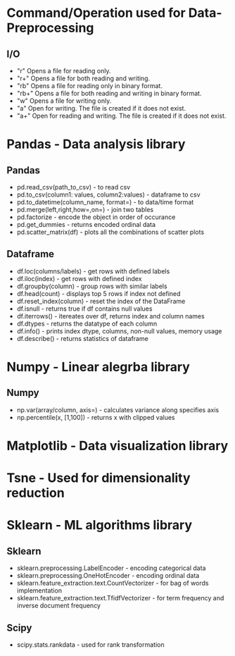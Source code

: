 # Command/Operation used for Data-Preprocessing 
## I/O 
- "r"   Opens a file for reading only.
- "r+"  Opens a file for both reading and writing.
- "rb"  Opens a file for reading only in binary format.
- "rb+" Opens a file for both reading and writing in binary format.
- "w"   Opens a file for writing only.
- "a"   Open for writing.  The file is created if it does not exist.
- "a+"  Open for reading and writing.  The file is created if it does not exist.


# Pandas - Data analysis library 
## Pandas 
- pd.read_csv(path_to_csv) - to read csv
- pd.to_csv(column1: values, column2:values) - dataframe to csv
- pd.to_datetime(column_name, format=) - to data/time format
- pd.merge(left,right,how=,on=) - join two tables
- pd.factorize - encode the object in order of occurance
- pd.get_dummies - returns encoded ordinal data 
- pd.scatter_matrix(df) - plots all the combinations of scatter plots

## Dataframe 
- df.loc(columns/labels) - get rows with defined labels
- df.iloc(index) - get rows with defined index
- df.groupby(column) - group rows with similar labels
- df.head(count) - displays top 5 rows if index not defined
- df.reset_index(column) - reset the index of the DataFrame
- df.isnull - returns true if df contains null values
- df.iterrows() - itereates over df, returns index and column names
- df.dtypes - returns the datatype of each column
- df.info() - prints index dtype, columns, non-null values, memory usage
- df.describe() - returns statistics of dataframe




# Numpy - Linear alegrba library 
## Numpy 
- np.var(array/column, axis=) - calculates variance along specifies axis
- np.percentile(x, [1,100]) - returns x with clipped values

# Matplotlib - Data visualization library

# Tsne - Used for dimensionality reduction

# Sklearn - ML algorithms library
## Sklearn
- sklearn.preprocessing.LabelEncoder - encoding categorical data
- sklearn.preprocessing.OneHotEncoder - encoding ordinal data
- sklearn.feature_extraction.text.CountVectorizer - for bag of words implementation
- sklearn.feature_extraction.text.TfidfVectorizer - for term frequency and inverse document frequency

## Scipy
- scipy.stats.rankdata - used for rank transformation
